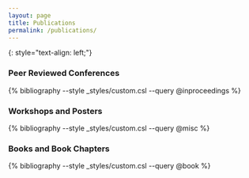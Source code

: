 ```yaml
---
layout: page
title: Publications
permalink: /publications/
---
```


{: style="text-align: left;"}

### Peer Reviewed Conferences

{% bibliography --style _styles/custom.csl --query @inproceedings  %}

### Workshops and Posters

{% bibliography --style _styles/custom.csl --query @misc %}

### Books and Book Chapters

{% bibliography --style _styles/custom.csl --query @book %}
